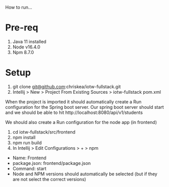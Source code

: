 How to run...

# Pre-req
1. Java 11 installed
2. Node v16.4.0
3. Npm 8.7.0

# Setup

1. git clone git@github.com:chriskea/iotw-fullstack.git
2. Intellij > New > Project From Existing Sources > iotw-fullstack pom.xml

When the project is imported it should automatically create a Run configuration for the Spring boot server. Our spring boot server should start and we should be able to hit http://localhost:8080/api/v1/students

We should also create a Run configuration for the node app (in frontend)

1. cd iotw-fullstack/src/frontend
2. npm install
3. npm run build
4. In Intellij > Edit Configurations > + > npm
- Name: Frontend
- package.json: frontend/package.json
- Command: start
- Node and NPM versions should automatically be selected (but if they are not select the correct versions)



